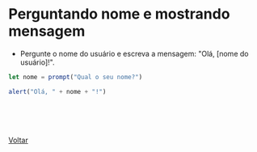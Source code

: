 # Perguntando nome e mostrando mensagem

- Pergunte o nome do usuário e escreva a mensagem: "Olá, [nome do usuário]!".

```js
let nome = prompt("Qual o seu nome?")

alert("Olá, " + nome + "!")
```

<br>
<br>


<br>

<a href="../README.md">Voltar</a>
